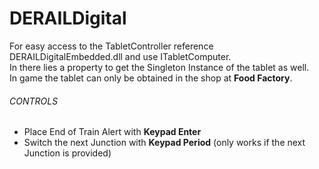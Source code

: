 # DERAILDigital

For easy access to the TabletController reference DERAILDigitalEmbedded.dll and use ITabletComputer.  
In there lies a property to get the Singleton Instance of the tablet as well.  
In game the tablet can only be obtained in the shop at **Food Factory**.

###### CONTROLS
- Place End of Train Alert with **Keypad Enter**
- Switch the next Junction with **Keypad Period** (only works if the next Junction is provided)
